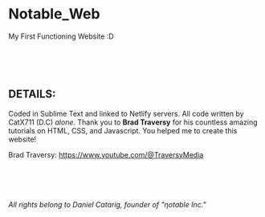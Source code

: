 # Notable_Web
My First Functioning Website :D

<br />
<br />
<br />

## DETAILS:

Coded in Sublime Text and linked to Netlify servers.
All code written by CatX711 (D.C) <em>alone</em>.
Thank you to <strong>Brad Traversy</strong> for his countless amazing tutorials
on HTML, CSS, and Javascript. You helped me to create this website!

Brad Traversy: https://www.youtube.com/@TraversyMedia

<br />
<br />
<br />
<br />
<em>All rights belong to Daniel Catarig, founder of "ηotable Inc."</em>
